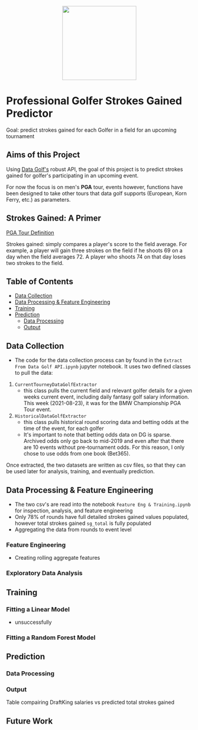 <p align="center">
  <img width="200" height="200" src="https://datagolf.com/static/dg_logo.png">
</p>

# Professional Golfer Strokes Gained Predictor

Goal: predict strokes gained for each Golfer in a field for an upcoming tournament

## Aims of this Project
Using [Data Golf's](https://datagolf.com/) robust API, the goal of this project is to predict strokes gained for golfer's participating in an upcoming event.

For now the focus is on men's **PGA** tour, events however, functions have been designed to take other tours that data golf supports (European, Korn Ferry, etc.) as parameters.

## Strokes Gained: A Primer
[PGA Tour Definition](https://www.pgatour.com/news/2016/05/31/strokes-gained-defined.html)

Strokes gained: simply compares a player's score to the field average. For example, a player will gain three strokes on the field if he shoots 69 on a day when the field averages 72. A player who shoots 74 on that day loses two strokes to the field.

## Table of Contents 
- [Data Collection](#dataCollection)
- [Data Processing & Feature Engineering](#FE)
- [Training](#Training)
- [Prediction](#Prediction)
	- [Data Processing](predProcessing)
	- [Output](#Output)
## Data Collection <a class="anchor" id="dataCollection"></a>
- The code for the data collection process can by found in the `Extract From Data Golf API.ipynb` jupyter notebook.  It uses two defined classes to pull the data:
1. `CurrentTourneyDataGolfExtractor`
	- this class pulls the current field and relevant golfer details for a given weeks current event, including daily fantasy golf salary information.  This week (2021-08-23), it was for the BMW Championship PGA Tour event.
2. `HistoricalDataGolfExtractor`
	- this class pulls historical round scoring data and betting odds at the time of the event, for each golfer
	- It's important to note that betting odds data on DG is sparse.  Archived odds only go back to mid-2019 and even after that there are 10 events without pre-tournament odds.  For this reason, I only chose to use odds from one book (Bet365).

Once extracted, the two datasets are written as csv files, so that they can be used later for analysis, training, and eventually prediction.

## Data Processing & Feature Engineering <a class="anchor" id="FE"></a>
- The two csv's are read into the notebook `Feature Eng & Training.ipynb` for inspection, analysis, and feature engineering
- Only 78% of rounds have full detailed strokes gained values populated, however total strokes gained `sg_total` is fully populated
- Aggregating the data from rounds to event level

### Feature Engineering
- Creating rolling aggregate features 

### Exploratory Data Analysis

## Training<a class="anchor" id="Training"></a>
### Fitting a Linear Model
- unsuccessfully
### Fitting a Random Forest Model

## Prediction<a class="anchor" id="Prediction"></a>
### Data Processing<a class="anchor" id="predProcessing"></a>
### Output <a class="anchor" id="Output"></a>
Table compairing DraftKing salaries vs predicted total strokes gained

## Future Work






